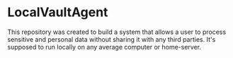 # LocalVaultAgent
This repository was created to build a system that allows a user to process sensitive and personal data without sharing it with any third parties. It's supposed to run locally on any average computer or home-server.
